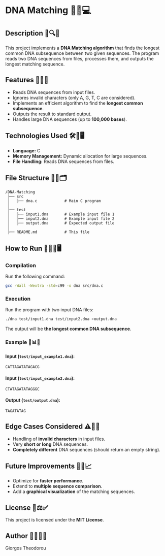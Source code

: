 # DNA Matching 🔬🧬💻

## Description 📝🔍✨

This project implements a **DNA Matching algorithm** that finds the longest common DNA subsequence between two given sequences. The program reads two DNA sequences from files, processes them, and outputs the longest matching sequence.

## Features 🚀📄🧪

- Reads DNA sequences from input files.
- Ignores invalid characters (only A, G, T, C are considered).
- Implements an efficient algorithm to find the **longest common subsequence**.
- Outputs the result to standard output.
- Handles large DNA sequences (up to **100,000 bases**).

## Technologies Used 🛠️💾🖥️

- **Language:** C
- **Memory Management:** Dynamic allocation for large sequences.
- **File Handling:** Reads DNA sequences from files.

## File Structure 📂📁🗂️

```
/DNA-Matching
 ├── src
 │   ├── dna.c            # Main C program
 │
 ├── test
 │   ├── input1.dna       # Example input file 1
 │   ├── input2.dna       # Example input file 2
 │   ├── output.dna       # Expected output file
 │
 ├── README.md            # This file
```

## How to Run 🏃‍♂️💡🖥️

### Compilation

Run the following command:

```sh
gcc -Wall -Wextra -std=c99 -o dna src/dna.c
```

### Execution

Run the program with two input DNA files:

```sh
./dna test/input1.dna test/input2.dna >output.dna
```

The output will be **the longest common DNA subsequence**.

### Example 📑📊🔬

#### Input (`test/input_example1.dna`):

```
CATTAGATATAGACG
```

#### Input (`test/input_example2.dna`):

```
CTATAGATATAGGGC
```

#### Output (`test/output.dna`):

```
TAGATATAG
```

## Edge Cases Considered ⚠️🧐✅

- Handling of **invalid characters** in input files.
- Very **short or long** DNA sequences.
- **Completely different** DNA sequences (should return an empty string).

## Future Improvements 🚧💡📈

- Optimize for **faster performance**.
- Extend to **multiple sequence comparison**.
- Add a **graphical visualization** of the matching sequences.

## License 📜⚖️✅

This project is licensed under the **MIT License**.

## Author 👨‍💻📧🔗

Giorgos Theodorou

